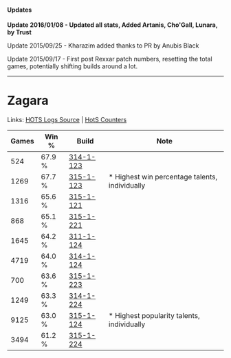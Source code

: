 #### Updates
**Update 2016/01/08 - Updated all stats, Added Artanis, Cho'Gall, Lunara, by Trust**

Update 2015/09/25 - Kharazim added thanks to PR by Anubis Black

Update 2015/09/17 - First post Rexxar patch numbers, resetting the total games, potentially shifting builds around a lot.

***

# Zagara

Links: [HOTS Logs Source](https://www.hotslogs.com/Sitewide/HeroDetails?Hero=Zagara) | [HotS Counters](http://hotscounters.com/#/hero/Zagara)

Games  | Win %  | Build     | Note
-----  | -----  | -----     | ----
524    | 67.9 % | [314-1-123](http://www.heroesfire.com/hots/talent-calculator/zagara#o8I3) | 
1269   | 67.7 % | [315-1-123](http://www.heroesfire.com/hots/talent-calculator/zagara#oAkJ) | * Highest win percentage talents, individually
1316   | 65.6 % | [315-1-121](http://www.heroesfire.com/hots/talent-calculator/zagara#oAkH) | 
868    | 65.1 % | [315-1-221](http://www.heroesfire.com/hots/talent-calculator/zagara#oAlr) | 
1645   | 64.2 % | [311-1-124](http://www.heroesfire.com/hots/talent-calculator/zagara#o0zK) | 
4719   | 64.0 % | [314-1-124](http://www.heroesfire.com/hots/talent-calculator/zagara#o8I4) | 
700    | 63.6 % | [315-1-223](http://www.heroesfire.com/hots/talent-calculator/zagara#oAlt) | 
1249   | 63.3 % | [314-1-224](http://www.heroesfire.com/hots/talent-calculator/zagara#o8Je) | 
9125   | 63.0 % | [315-1-124](http://www.heroesfire.com/hots/talent-calculator/zagara#oAkK) | * Highest popularity talents, individually
3494   | 61.2 % | [315-1-224](http://www.heroesfire.com/hots/talent-calculator/zagara#oAlu) | 
